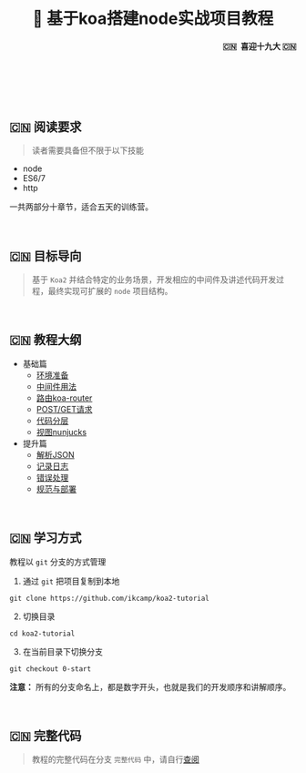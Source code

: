 <h1 align="center">📖 基于koa搭建node实战项目教程</h1>


<h4 align="right">🇨🇳  喜迎十九大 🇨🇳</h1>

<br/>
<br/>
<br/>
<br/>


## 🇨🇳  阅读要求 
> 读者需要具备但不限于以下技能
- node
- ES6/7
- http 

一共两部分十章节，适合五天的训练营。

<br/>

## 🇨🇳  目标导向
> 基于 `Koa2` 并结合特定的业务场景，开发相应的中间件及讲述代码开发过程，最终实现可扩展的 `node` 项目结构。

<br>

## 🇨🇳  教程大纲 

-  基础篇
   - [环境准备](https://github.com/ikcamp/koa2-tutorial/tree/0-start)
   - [中间件用法](https://github.com/ikcamp/koa2-tutorial/tree/1-middleware)
   - [路由koa-router](https://github.com/ikcamp/koa2-tutorial/tree/2-koa-router)
   - [POST/GET请求](https://github.com/ikcamp/koa2-tutorial/tree/3-router-request)
   - [代码分层](https://github.com/ikcamp/koa2-tutorial/tree/4-refactor)
   - [视图nunjucks](https://github.com/ikcamp/koa2-tutorial/tree/5-nunjucks)
- 提升篇
   - [解析JSON](https://github.com/ikcamp/wechat-xcx-tutorial/tree/ch2-1)
   - [记录日志](https://github.com/ikcamp/wechat-xcx-tutorial/tree/ch2-2) 
   - [错误处理](https://github.com/ikcamp/wechat-xcx-tutorial/tree/ch2-3) 
   - [规范与部署](https://github.com/ikcamp/koa2-tutorial/tree/10-mi-init)

<br/>

## 🇨🇳  学习方式
教程以 `git` 分支的方式管理

1. 通过 `git` 把项目复制到本地
```git
git clone https://github.com/ikcamp/koa2-tutorial
```

2. 切换目录
```
cd koa2-tutorial
```

3. 在当前目录下切换分支
```
git checkout 0-start
```

**注意：** 所有的分支命名上，都是数字开头，也就是我们的开发顺序和讲解顺序。  

<br>

## 🇨🇳  完整代码  
> 教程的完整代码在分支 `完整代码` 中，请自行[查阅](https://github.com/ikcamp/koa2-tutorial/tree/master)

<br>
